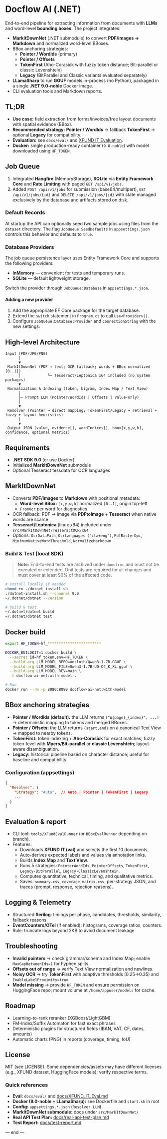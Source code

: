 # Docflow AI (.NET)

End-to-end pipeline for extracting information from documents with **LLMs** and word-level **bounding boxes**. The project integrates:

- **MarkItDownNet** (.NET submodule) to convert **PDF/images → Markdown** and normalized word-level BBoxes.
- BBox anchoring strategies:
  - **Pointer / WordIds** (primary)
  - **Pointer / Offsets**
  - **TokenFirst** (Aho-Corasick with fuzzy token distance; Bit-parallel or classic Levenshtein)
  - **Legacy** (BitParallel and Classic variants evaluated separately)
- **LLamaSharp** to run **GGUF** models in-process (no Python), packaged in a single **.NET 9.0-noble** Docker image.
- CLI evaluation tools and Markdown reports.

## TL;DR

- **Use case:** field extraction from forms/invoices/free layout documents with spatial evidence (BBox).
- **Recommended strategy:** **Pointer / WordIds** → fallback **TokenFirst** → optional **Legacy** for compatibility.
- **Evaluation:** see `docs/eval/` and [XFUND IT Evaluation](docs/XFUND_IT_Eval.md).
- **Docker:** single production-ready container (`9.0-noble`) with model downloaded using `HF_TOKEN`.

## Job Queue

1. Integrated **Hangfire** (MemoryStorage), **SQLite** via **Entity Framework Core** and **Rate Limiting** with paged `GET /api/v1/jobs`.
2. Added `POST /api/v1/jobs` for submission (base64/multipart), `GET /api/v1/jobs/{id}` and `DELETE /api/v1/jobs/{id}` with state managed exclusively by the database and artifacts stored on disk.

### Default Records

At startup the API can optionally seed two sample jobs using files from the `dataset` directory. The flag `JobQueue:SeedDefaults` in `appsettings.json` controls this behavior and defaults to `true`.

### Database Providers

The job queue persistence layer uses Entity Framework Core and supports the following providers:

- **InMemory** — convenient for tests and temporary runs.
- **SQLite** — default lightweight storage.

Switch the provider through `JobQueue:Database` in `appsettings.*.json`.

#### Adding a new provider

1. Add the appropriate EF Core package for the target database.
2. Extend the `switch` statement in `Program.cs` to call `Use<Provider>()`.
3. Configure `JobQueue:Database:Provider` and `ConnectionString` with the new settings.

## High-level Architecture

```
Input (PDF/JPG/PNG)
      │
      ▼
 MarkItDownNet (PDF → text; OCR fallback; words + BBox normalized [0..1])
      │            └─ Tesseract/Leptonica x64 included (no system packages)
      ▼
 Normalization & Indexing (token, bigram, Index Map / Text View)
      │
      ├─ Prompt LLM (Pointer/WordIds | Offsets | Value-only)
      │
      ▼
 Resolver (Pointer → direct mapping; TokenFirst/Legacy → retrieval + fuzzy + layout heuristics)
      │
      ▼
 Output JSON (value, evidence[], wordIndices[], bbox[x,y,w,h], confidence, optional metrics)
```

## Requirements

- **.NET SDK 9.0** (or use Docker)
- Initialized **MarkItDownNet** submodule
- Optional Tesseract tessdata for OCR languages

## MarkItDownNet

- Converts **PDF/images** to **Markdown** with positional metadata:
  - **Word-level BBox:** `[x,y,w,h]` normalized `[0..1]`, origin top-left
  - `FromOcr` per word for diagnostics
- OCR fallback: PDF → image via **PDFtoImage** + **Tesseract** when native words are scarce
- **Tesseract/Leptonica** (linux x64) included under `src/MarkItDownNet/TesseractOCR/x64`
- Options: `OcrDataPath`, `OcrLanguages ("ita+eng")`, `PdfRasterDpi`, `MinimumNativeWordThreshold`, `NormalizeMarkdown`

### Build & Test (local SDK)

> **Note:** End-to-end tests are archived under `donotrun` and must not be executed or extended.
> Unit tests are required for all changes and must cover at least 90% of the affected code.


```bash
# install locally if needed
chmod +x ./dotnet-install.sh
./dotnet-install.sh --channel 9.0
~/.dotnet/dotnet --version

# build & test
~/.dotnet/dotnet build
~/.dotnet/dotnet test
```

## Docker build

```bash
export HF_TOKEN=hf_************************

DOCKER_BUILDKIT=1 docker build \
  --secret id=hf_token,env=HF_TOKEN \
  --build-arg LLM_MODEL_REPO=unsloth/Qwen3-1.7B-GGUF \
  --build-arg LLM_MODEL_FILE=Qwen3-1.7B-UD-Q4_K_XL.gguf \
  --build-arg LLM_MODEL_REV=main \
  -t docflow-ai-net:with-model .

# Run
docker run --rm -p 8080:8080 docflow-ai-net:with-model
```

## BBox anchoring strategies

- **Pointer / WordIds (default):** the LLM returns `["W{page}_{index}", ...]` → deterministic mapping to tokens and merged BBoxes.
- **Pointer / Offsets:** the LLM returns `{start,end}` on a canonical Text View → mapped to nearby tokens.
- **TokenFirst:** token indexing + **Aho-Corasick** for exact matches; fuzzy token-level with **Myers/Bit-parallel** or **classic Levenshtein**; layout-aware disambiguation.
- **Legacy:** historical pipeline based on character distance; useful for baseline and compatibility.

### Configuration (appsettings)

```json
{
  "Resolver": {
    "Strategy": "Auto",  // Auto | Pointer | TokenFirst | Legacy
    ...
  }
}
```

## Evaluation & report

- CLI tool: `tools/XFundEvalRunner` (or `BBoxEvalRunner` depending on branch).
- Features:
  - Downloads **XFUND IT (val)** and selects the first 10 documents.
  - Auto-derives expected labels and values via annotation links.
  - Builds **Index Map** and **Text View**.
  - Runs 5 strategies: `PointerWordIds`, `PointerOffsets`, `TokenFirst`, `Legacy-BitParallel`, `Legacy-ClassicLevenshtein`.
  - Computes quantitative, technical, timing, and qualitative metrics.
  - Saves: `summary.csv`, `coverage_matrix.csv`, per-strategy JSON, and traces (prompt, response, rejection reasons).

## Logging & Telemetry

- Structured **Serilog**: timings per phase, candidates, thresholds, similarity, fallback reasons.
- **EventCounters/OTel** (if enabled): histograms, coverage ratios, counters.
- Rule: truncate logs beyond 2KB to avoid document leakage.

## Troubleshooting

- **Invalid pointers** → check grammar/schema and Index Map; enable `MaxGapBetweenIds=1` for hyphen splits.
- **Offsets out of range** → verify Text View normalization and newlines.
- **Noisy OCR** → try **TokenFirst** with adaptive thresholds (0.25→0.35) and `EnableLabelProximity=true`.
- **Model missing** → provide `HF_TOKEN` and ensure permission on HuggingFace repo; mount volume at `/home/appuser/models` for cache.

## Roadmap

- Learning-to-rank reranker (XGBoost/LightGBM)
- FM-Index/Suffix Automaton for fast exact phrases
- Deterministic plugins for structured fields (IBAN, VAT, CF, dates, amounts)
- Automatic charts (PNG) in reports (coverage, timing, IoU)

## License

MIT (see LICENSE). Some dependencies/assets may have different licenses (e.g., XFUND dataset, HuggingFace models); verify respective terms.

### Quick references

- **Eval:** `docs/eval/` and [docs/XFUND_IT_Eval.md](docs/XFUND_IT_Eval.md)
- **Docker (9.0-noble + LLamaSharp):** see Dockerfile and `start.sh` in root
- **Config:** `appsettings.*.json` (`Resolver`, `LLM`)
- **MarkItDownNet submodule:** docs under `src/MarkItDownNet/`
- **Real API Test Plan:** [docs/real-api-test-plan.md](docs/real-api-test-plan.md)
- **Test Report:** [docs/test-report.md](docs/test-report.md)

— end —
